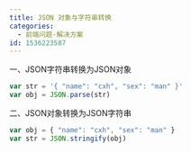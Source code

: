 ```yaml
---
title: JSON 对象与字符串转换 
categories:
  - 前端问题-解决方案
id: 1536223587
---
```


一、JSON字符串转换为JSON对象

```js
var str = '{ "name": "cxh", "sex": "man" }'
var obj = JSON.parse(str)
```

二、JSON对象转换为JSON字符串

```js
var obj = { "name": "cxh", "sex": "man" }
var str = JSON.stringify(obj)
```

